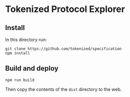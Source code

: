 # Tokenized Protocol Explorer

## Install

In this directory run:
```
git clone https://github.com/tokenized/specification
npm install
```

## Build and deploy

```
npm run build
```

Then copy the contents of the `dist` directory to the web.